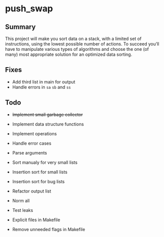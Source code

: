 # push_swap

## Summary
This project will make you sort data on a stack, with a limited set of instructions, using the lowest possible number of actions. To succeed you’ll have to manipulate various types of algorithms and choose the one (of many) most appropriate solution for an optimized data sorting.

## Fixes

- Add third list in main for output
- Handle errors in `sa` `sb` and `ss`

## Todo

- ~~Implement small garbage collector~~
- Implement data structure functions
- Implement operations
- Handle error cases
- Parse arguments
- Sort manualy for very small lists
- Insertion sort for small lists
- Insertion sort for bug lists
- Refactor output list

- Norm all
- Test leaks

- Explicit files in Makefile
- Remove unneeded flags in Makefile
